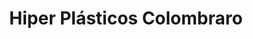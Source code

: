 ---
title: "Hiper Plásticos Colombraro"
url: /ciudad-autonoma-de-buenos-aires/hiper-plasticos-colombraro/
shop: Allgemein
---